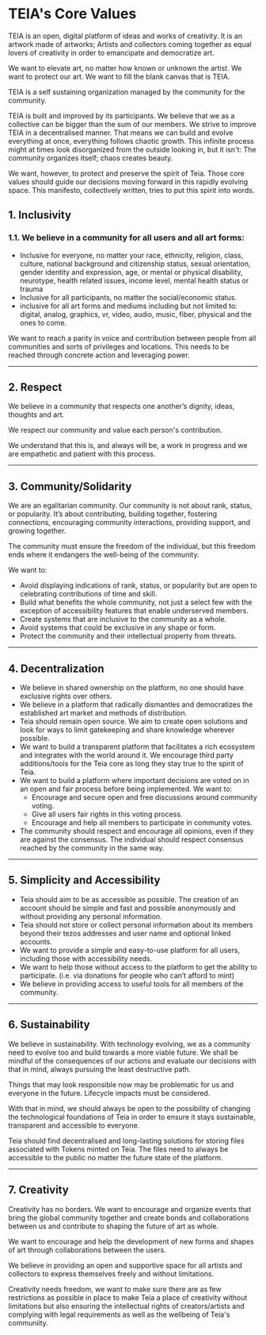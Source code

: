 # TEIA's Core Values

TEIA is an open, digital platform of ideas and works of creativity. It is an artwork made of artworks; Artists and collectors coming together as equal lovers of creativity in order to emancipate and democratize art.

We want to elevate art, no matter how known or unknown the artist. We want to protect our art. We want to fill the blank canvas that is TEIA.

TEIA is a self sustaining organization managed by the community for the community.

TEIA is built and improved by its participants. We believe that we as a collective can be bigger than the sum of our members. We strive to improve TEIA in a decentralised manner. That means we can build and evolve everything at once, everything follows chaotic growth. This infinite process might at times look disorganized from the outside looking in, but it isn't: The community organizes itself; chaos creates beauty.

We want, however, to protect and preserve the spirit of Teia. Those core values should guide our decisions moving forward in this rapidly evolving space. This manifesto, collectively written, tries to put this spirit into words.

## 1. **Inclusivity** 

### 1.1. We believe in a community for all users and all art forms: 

- Inclusive for everyone, no matter your race, ethnicity, religion, class, culture, national background and citizenship status, sexual orientation, gender identity and expression, age, or mental or physical disability, neurotype, health related issues, income level, mental health status or trauma  
- Inclusive for all participants, no matter the social/economic status.  
- inclusive for all art forms and mediums including but not limited to: digital, analog, graphics, vr, video, audio, music, fiber, physical and the ones to come. 

We want to reach a parity in voice and contribution between people from all communities and sorts of privileges and locations. This needs to be reached through concrete action and leveraging power.

---

## 2. **Respect** 

We believe in a community that respects one another’s dignity, ideas, thoughts and art.

We respect our community and value each person's contribution.

We understand that this is, and always will be, a work in progress and we are empathetic and patient with this process.

---

## 3. **Community/Solidarity**

We are an egalitarian community. Our community is not about rank, status, or popularity. It’s about contributing, building together, fostering connections, encouraging community interactions, providing support, and growing together.   
      
The community must ensure the freedom of the individual, but this freedom ends where it endangers the well-being of the community.

We want to:

- Avoid displaying indications of rank, status, or popularity but are open to celebrating contributions of time and skill.  
- Build what benefits the whole community, not just a select few with the exception of accessibility features that enable underserved members.  
- Create systems that are inclusive to the community as a whole.   
- Avoid systems that could be exclusive in any shape or form.   
- Protect the community and their intellectual property from threats.

---

## 4. **Decentralization** 

- We believe in shared ownership on the platform, no one should have exclusive rights over others.
- We believe in a platform that radically dismantles and democratizes the established art market and methods of distribution.
- Teia should remain open source. We aim to create open solutions and look for ways to limit gatekeeping and share knowledge wherever possible.
- We want to build a transparent platform that facilitates a rich ecosystem and integrates with the world around it. We encourage third party additions/tools for the Teia core as long they stay true to the spirit of Teia.
- We want to build a platform where important decisions are voted on in an open and fair process before being implemented. We want to:
  - Encourage and secure open and free discussions around community voting.  
  - Give all users fair rights in this voting process.  
  - Encourage and help all members to participate in community votes.
- The community should respect and encourage all opinions, even if they are against the consensus. The individual should respect consensus reached by the community in the same way.

---

## 5. **Simplicity and Accessibility**

- Teia should aim to be as accessible as possible. The creation of an account should be simple and fast and possible anonymously and without providing any personal information.
- Teia should not store or collect personal information about its members beyond their tezos addresses and user name and optional linked accounts.
- We want to provide a simple and easy-to-use platform for all users, including those with accessibility needs.
- We want to help those without access to the platform to get the ability to participate. (i.e. via donations for people who can’t afford to mint)
- We believe in providing access to useful tools for all members of the community.

---

## 6. **Sustainability**

We believe in sustainability. With technology evolving, we as a community need to evolve too and build towards a more viable future. We shall be mindful of the consequences of our actions and evaluate our decisions with that in mind, always pursuing the least destructive path.  
 
Things that may look responsible now may be problematic for us and everyone in the future. Lifecycle impacts must be considered.

With that in mind, we should always be open to the possibility of changing the technological foundations of Teia in order to ensure it stays sustainable, transparent and accessible to everyone.

Teia should find decentralised and long-lasting solutions for storing files associated with Tokens minted on Teia. The files need to always be accessible to the public no matter the future state of the platform.  

---

## 7. **Creativity** 

Creativity has no borders. We want to encourage and organize events that bring the global community together and create bonds and collaborations between us and contribute to shaping the future of art as whole.

We want to encourage and help the development of new forms and shapes of art through collaborations between the users.

We believe in providing an open and supportive space for all artists and collectors to express themselves freely and without limitations.

Creativity needs freedom, we want to make sure there are as few restrictions as possible in place to make Teia a place of creativity without limitations but also ensuring the intellectual rights of creators/artists and complying with legal requirements as well as the wellbeing of Teia's communiity.